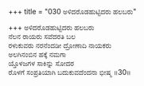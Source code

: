 +++
title = "030 ಅಳಿದರೊಡಹುಟ್ಟಿದರು ಹಲಬರು"

+++
ಅಳಿದರೊಡಹುಟ್ಟಿದರು ಹಲಬರು  
ನೆಲನ ರಾಯರು ಸವೆದರತಿ ಬಲ  
ರಳುಕುವರು ನರನೆಂದಡೀ ದ್ರೋಣಾದಿ ನಾಯಕರು  
ಅಲಗಿನಂಬಿನ ಹಕ್ಕೆ ನಮಗಾ  
ಯ್ತೊಳಜಗಳ ಸಾಕಿನ್ನು ಸೋದರ  
ರೊಳಗೆ ಸಂಪ್ರತಿಯಾಗಿ ಬದುಕುವದೆಂದನಾ ಭೀಷ್ಮ      ॥30॥